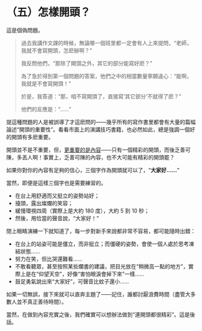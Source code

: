 # （五）怎樣開頭？

這是個偽問題。

> 過去我講作文課的時候，無論哪一個班里都一定會有人上來提問，“老師，我就不會寫開頭，怎麽辦啊？”
>
> 我反問他們，“那除了開頭之外，其它的部分能寫好麽？”
>
> 為了急於得到第一個問題的答案，他們之中的相當數量寧願違心：“能啊，我就是不會寫開頭！”
>
> 於是，我答道：“那，咱不寫開頭了，直接寫‘其它部分’不就得了麽？”
>
> 他們的反應是：“……”

提這種問題的人是被誤導了才這麽問的——幾乎所有的寫作書里都會有大量的篇幅論述“開頭的重要性”。看看市面上的演講技巧書籍，也必然如此，總是強調一個好的開頭有多麽重要。

開頭並不是不重要，但，[更重要的是內容](ch03.md)——只有一個精彩的開頭，而後乏善可陳，多丟人啊！事實上，乏善可陳的內容，也不大可能有精彩的開頭罷？

如果你對你的內容有足夠的信心，三個字作為開頭就可以了，“**大家好……**”

當然，即便是這樣三個字也是需要練習的。

- 在台上用舒適而又挺立的姿勢站好；
- 擡頭，露出燦爛的笑容；
- 緩慢環視四周（實際上是大約 180 度），大約 5 到 10 秒；
- 然後，用恰當的聲音說，“大家好！”

閉上眼睛演練一下就知道了，每一步對新手來說都非常不容易，都可能隨時出錯：

- 在台上的站姿可能是僵立，而非挺立；而僵硬的姿勢，會使一個人處於思考凍結狀態……
- 努力在笑，但比哭還難看……
- 不敢看聽眾，甚至按照某些爛書的建議，把目光放在“稍微高一點的地方”，實際上是在“仰望天空”，好像“害怕眼淚會掉下來”一樣……
- 鼓足勇氣說出來“大家好”，可聲音比蚊子還小……

如果一切無誤，接下來就可以直奔主題了——記住，誰都討厭浪費時間（盡管大多數人並不真正善待時間）。

當然，在做到內容充實之後，我們確實可以想辦法做到“連開頭都很精彩”。這是後話。
